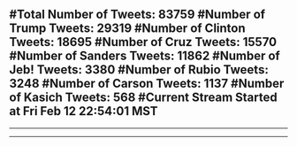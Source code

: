 #Total Number of Tweets: 83759 
#Number of Trump Tweets: 29319
#Number of Clinton Tweets: 18695
#Number of Cruz Tweets: 15570
#Number of Sanders Tweets: 11862
#Number of Jeb! Tweets: 3380
#Number of Rubio Tweets: 3248
#Number of Carson Tweets: 1137
#Number of Kasich Tweets: 568
#Current Stream Started at Fri Feb 12 22:54:01 MST
---
---
---
